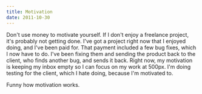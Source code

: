 ```yaml
---
title: Motivation
date: 2011-10-30
---
```



Don't use money to motivate yourself. If I don't enjoy a freelance project, it's probably not getting done. I've got a project right now that I enjoyed doing, and I've been paid for. That payment included a few bug fixes, which I now have to do. I've been fixing them and sending the product back to the client, who finds another bug, and sends it back. Right now, my motivation is keeping my inbox empty so I can focus on my work at 500px. I'm doing testing for the client, which I hate doing, because I'm motivated to.

Funny how motivation works.


  